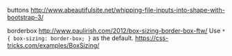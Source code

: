 
buttons
  http://www.abeautifulsite.net/whipping-file-inputs-into-shape-with-bootstrap-3/

borderbox
  http://www.paulirish.com/2012/box-sizing-border-box-ftw/
  Use `* { box-sizing: border-box; }` as the default.
  https://css-tricks.com/examples/BoxSizing/
